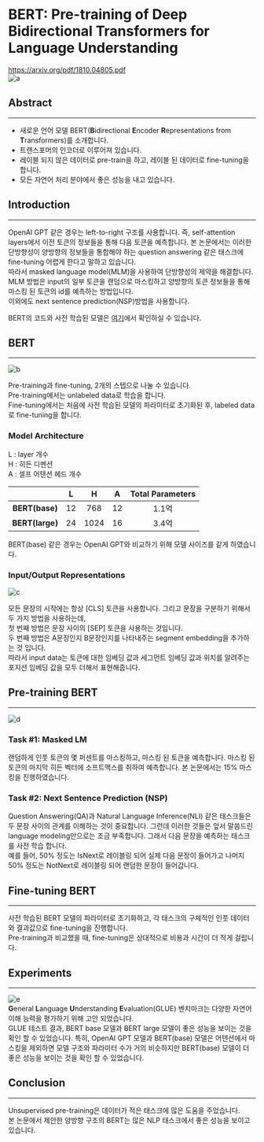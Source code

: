 # BERT: Pre-training of Deep Bidirectional Transformers for Language Understanding
https://arxiv.org/pdf/1810.04805.pdf  
![a](https://user-images.githubusercontent.com/54731898/109606223-b0078f00-7b69-11eb-8fea-a0562c4ab7c4.jpg)  


## Abstract
---
- 새로운 언어 모델 BERT(**B**idirectional **E**ncoder **R**epresentations from **T**ransformers)를 소개합니다.
- 트랜스포머의 인코더로 이루어져 있습니다.
- 레이블 되지 않은 데이터로 pre-train을 하고, 레이블 된 데이터로 fine-tuning을 합니다.
- 모든 자연어 처리 분야에서 좋은 성능을 내고 있습니다.  

## Introduction
---
OpenAI GPT 같은 경우는 left-to-right 구조를 사용합니다. 즉, self-attention layers에서 이전 토큰의 정보들을 통해 다음 토큰을 예측합니다. 본 논문에서는 이러한 단방향성이 양방향의 정보들을 통합해야 하는 question answering 같은 태스크에 fine-tuning 어렵게 한다고 말하고 있습니다.  
따라서 masked language model(MLM)을 사용하여 단방향성의 제약을 해결합니다.  
MLM 방법은 input의 일부 토큰을 랜덤으로 마스킹하고 양방향의 토큰 정보들을 통해 마스킹 된 토큰의 id를 예측하는 방법입니다.  
이외에도 next sentence prediction(NSP)방법을 사용합니다.  

BERT의 코드와 사전 학습된 모델은 [여기](https://github.com/google-research/bert)에서 확인하실 수 있습니다.  

## BERT
---
![b](https://user-images.githubusercontent.com/54731898/109619922-a89db100-7b7c-11eb-96f2-b722bfd3d580.PNG)  

Pre-training과 fine-tuning, 2개의 스텝으로 나눌 수 있습니다.  
Pre-training에서는 unlabeled data로 학습을 합니다.  
Fine-tuning에서는 처음에 사전 학습된 모델의 파라미터로 초기화된 후, labeled data로 fine-tuning을 합니다.  

### Model Architecture  
L : layer 개수  
H : 히든 디멘션  
A : 셀프 어텐션 헤드 개수  

||L|H|A|Total Parameters|
|:---:|:---:|:---:|:---:|:---:|
|**BERT(base)**|12|768|12|1.1억|
|**BERT(large)**|24|1024|16|3.4억|  

BERT(base) 같은 경우는 OpenAI GPT와 비교하기 위해 모델 사이즈를 같게 하였습니다.  

### Input/Output Representations  
![c](https://user-images.githubusercontent.com/54731898/109622145-22369e80-7b7f-11eb-8285-12539cbdb732.PNG)  
 
모든 문장의 시작에는 항상 [CLS] 토큰을 사용합니다. 그리고 문장을 구분하기 위해서 두 가지 방법을 사용하는데,  
첫 번째 방법은 문장 사이의 [SEP] 토큰을 사용하는 것입니다.  
두 번째 방법은 A문장인지 B문장인지를 나타내주는 segment embedding을 추가하는 것 입니다.  
따라서 input data는 토큰에 대한 임베딩 값과 세그먼트 임베딩 값과 위치를 알려주는 포지션 임베딩 값을 모두 더해서 표현해줍니다.  



## Pre-training BERT
---
![d](https://user-images.githubusercontent.com/54731898/109630846-b9542400-7b88-11eb-8d63-63eda6384e0e.PNG)  

### Task #1: Masked LM
랜덤하게 인풋 토큰의 몇 퍼센트를 마스킹하고, 마스킹 된 토큰을 예측합니다. 마스킹 된 토큰의 마지막 히든 벡터에 소프트맥스를 취하여 예측합니다. 본 논문에서는 15% 마스킹을 진행하였습니다.  

### Task #2: Next Sentence Prediction (NSP)
Question Answering(QA)과 Natural Language Inference(NLI) 같은 태스크들은 두 문장 사이의 관계를 이해하는 것이 중요합니다. 그런데 이러한 것들은 앞서 말씀드린 language modeling만으로는 조금 부족합니다. 그래서 다음 문장을 예측하는 태스크를 사전 학습 합니다.  
예를 들어, 50% 정도는 IsNext로 레이블링 되어 실제 다음 문장이 들어가고 나머지 50% 정도는 NotNext로 레이블링 되어 랜덤한 문장이 들어갑니다.


## Fine-tuning BERT
---
사전 학습된 BERT 모델의 파라미터로 초기화하고, 각 태스크의 구체적인 인풋 데이터와 결과값으로 fine-tuning을 진행합니다.  
Pre-training과 비교했을 때, fine-tuning은 상대적으로 비용과 시간이 더 적게 걸립니다.


## Experiments
---
![e](https://user-images.githubusercontent.com/54731898/109631476-54e59480-7b89-11eb-8a17-7b4d0b7cebca.PNG)  
**G**eneral **L**anguage **U**nderstanding **E**valuation(GLUE) 벤치마크는 다양한 자연어 이해 능력을 평가하기 위해 고안 되었습니다.  
GLUE 테스트 결과, BERT base 모델과 BERT large 모델이 좋은 성능을 보이는 것을 확인 할 수 있었습니다.
특히, OpenAI GPT 모델과 BERT(base) 모델은 어텐션에서 마스킹을 제외하면 모델 구조와 파라미터 수가 거의 비슷하지만 BERT(base) 모델이 더 좋은 성능을 보이는 것을 확인 할 수 있었습니다.  

## Conclusion
---
Unsupervised pre-training은 데이터가 적은 태스크에 많은 도움을 주었습니다.  
본 논문에서 제안한 양방향 구조의 BERT는 많은 NLP 태스크에서 좋은 성능을 보이고 있습니다.  


